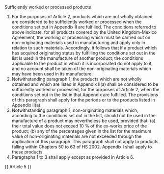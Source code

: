 Sufficiently worked or processed products
1.	For the purposes of Article 2, products which are not wholly obtained are considered to be sufficiently worked or processed when the conditions set out in Appendix II are fulfilled.
The conditions referred to above indicate, for all products covered by the United Kingdom-Mexico Agreement, the working or processing which must be carried out on non-originating materials used in manufacturing and apply only in relation to such materials. Accordingly, it follows that if a product which has acquired originating status by fulfilling the conditions set out in the list is used in the manufacture of another product, the conditions applicable to the product in which it is incorporated do not apply to it, and no account shall be taken of the non-originating materials which may have been used in its manufacture.
2.	Notwithstanding paragraph 1, the products which are not wholly obtained and which are listed in Appendix II(a) shall be considered to be sufficiently worked or processed, for the purposes of Article 2, when the conditions set out in the list in that Appendix are fulfilled.
The provisions of this paragraph shall apply for the periods or to the products listed in Appendix II(a).
3.	Notwithstanding paragraph 1, non-originating materials which, according to the conditions set out in the list, should not be used in the manufacture of a product may nevertheless be used, provided that:
(a)	their total value does not exceed 10 % of the ex-works price of the product;
(b)	any of the percentages given in the list for the maximum value of non-originating materials are not exceeded through the application of this paragraph.
This paragraph shall not apply to products falling within Chapters 50 to 63 of HS 2002. Appendix I shall apply to these products.
4.	Paragraphs 1 to 3 shall apply except as provided in Article 6.

{{ Article 5 }}
